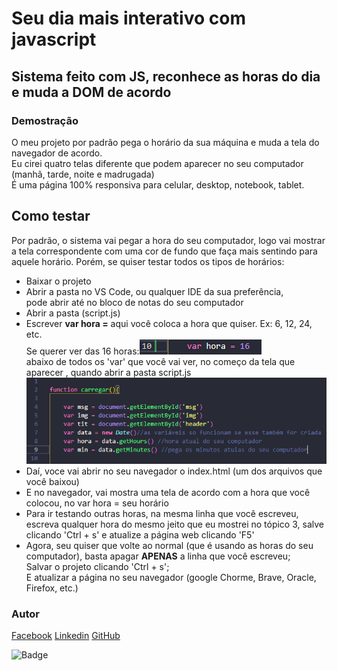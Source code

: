 # Seu dia mais interativo com javascript

## Sistema feito com JS, reconhece as horas do dia e muda a DOM de acordo

<h3>Demostração</h3>
<p>O meu projeto por padrão pega o horário da sua máquina e muda a tela do navegador de acordo.<br>
Eu cirei quatro telas diferente que podem aparecer no seu computador (manhã, tarde, noite e madrugada)<br>
É uma página 100% responsiva para celular, desktop, notebook, tablet.
</p>

## Como testar
<p>Por padrão, o sistema vai pegar a hora do seu computador, logo vai mostrar a tela correspondente com uma cor de fundo que faça mais sentindo para aquele horário. Porém, se quiser testar todos os tipos de horários: 
<br>
    <ul>
        <li>Baixar o projeto</li>
        <li>Abrir a pasta no VS Code, ou qualquer IDE da sua preferência,<br>pode abrir até no bloco de notas
        do seu computador</li>
        <li>Abrir a pasta (script.js)</li>
        <li>Escrever <strong>var hora =</strong> aqui você coloca a hora que quiser. Ex: 6, 12, 24, etc.<br>
        Se querer ver das 16 horas:<img src="img/exemplo.png" alt="exemplo de como escrever a hora"><br>
            abaixo de todos os 'var' que você vai ver, no começo da tela que aparecer , quando abrir a pasta script.js
            <img src="img/var hora = .png" alt="local para testar"></li>
        <li>Daí, voce vai abrir no seu navegador o index.html (um dos arquivos que você baixou)</li>
        <li>E no navegador, vai mostra uma tela de acordo com a hora que você colocou, no var hora = seu horário</li>
        <li>Para ir testando outras horas, na mesma linha que você escreveu, escreva qualquer hora do mesmo jeito que eu mostrei no tópico 3, salve clicando 'Ctrl + s' e atualize a página web clicando 'F5'</li>
        <li>Agora, seu quiser que volte ao normal (que é usando as horas do seu computador), basta apagar <STRONG>APENAS</STRONG> a linha que você escreveu;<br>Salvar o projeto clicando 'Ctrl + s';<br>
        E atualizar a página no seu navegador (google Chorme, Brave, Oracle, Firefox, etc.)</li>
    </ul>
</p>

<p align="center">
  <h3>Autor</h3> 
 <a href="https://www.facebook.com/profile.php?id=100008836065567" target="_blank">Facebook</a>
 <a href="www.linkedin.com/in/maxwell-santos-2ab722210" target="_blank">Linkedin</a>
 <a href="https://github.com/Maxwell-Santos" target="_blank">GitHub</a>
</p>

![Badge](https://img.shields.io/static/v1?label=Training&message=JavaScript&color='yellow'&style=for-the-badge&logo=ghost)